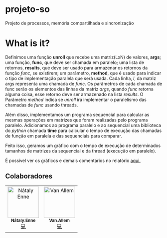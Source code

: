 # projeto-so
Projeto de processos, memória compartilhada e sincronização

# What is it?

Definimos uma função **unroll** que recebe uma matriz(LxN) de valores, **args**; uma função, **func**, que deve ser chamada em paralelo; uma lista de retornos, **results**, que deve ser usado para armazenar os retornos da função *func*, se existirem; um parâmetro, **method**, que é usado para indicar o tipo de implementação paralela que será usada. Cada linha, *l*, da matriz args representa uma chamada de *func*. Os parâmetros de cada chamada de func serão os elementos das linhas da matriz *args*, quando *func* retorna alguma coisa, esse retorno deve ser armazenado na lista *results*. O Parâmetro *method* indica se *unroll* irá implementar o paralelismo das chamadas de *func* usando threads.

Além disso, implementamos um programa sequencial para calcular as mesmas operações em matrizes que foram realizadas pelo programa paralelo. Adicionamos ao programa paralelo e ao sequencial uma biblioteca do *python* chamada **time** para calcular o tempo de execução das chamadas de função em paralela e das sequenciais para comparar.

Feito isso, geramos um gráfico com o tempo de execução de determinados tamanhos de matrizes da sequencial e da thread (execução em paralelo).

É possível ver os gráficos e demais comentários no relatório [aqui.](https://docs.google.com/document/d/1G9IJ7R0-e910tZOYGsLDwndf7WHOZGaDABPCzTYLszU/edit?usp=sharing)


## Colaboradores
<table>
  <tr>
    <td align="center">
      <a href="https://github.com/nataly-enne">
        <img src="https://avatars3.githubusercontent.com/u/26802307?s=400&v=4" width="100px;" alt="Nátaly Enne"/>
        <br />
        <sub><b>Nátaly Enne</b></sub>
      </a><br />
      <a href="https://github.com/nataly-enne/projeto-so/commits?author=nataly-enne" title="Code">💻</a>
    </td>
    <td align="center">
      <a href="https://github.com/Vanz5">
        <img src="https://avatars2.githubusercontent.com/u/36575665?s=400&v=4" width="100px;" alt="Van Allem"/>
        <br />
        <sub><b>Van Allem</b></sub>
      </a><br />
      <a href="https://github.com/nataly-enne/projeto-so/commits?author=Vanz5" title="Code">💻</a>
    </td>
  </tr>
</table>
